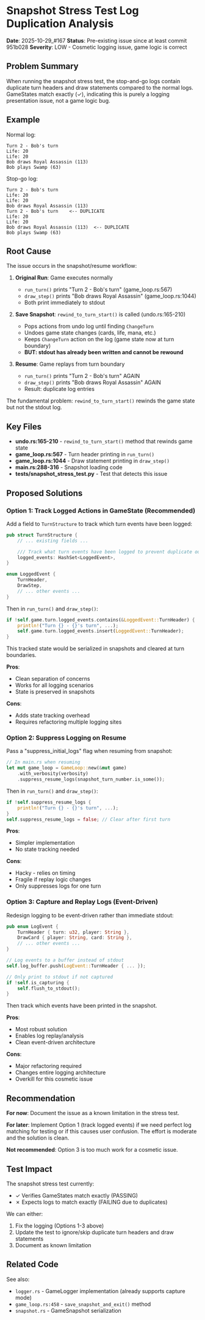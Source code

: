 # Snapshot Stress Test Log Duplication Analysis

**Date**: 2025-10-29_#167
**Status**: Pre-existing issue since at least commit 951b028
**Severity**: LOW - Cosmetic logging issue, game logic is correct

## Problem Summary

When running the snapshot stress test, the stop-and-go logs contain duplicate turn headers and draw statements compared to the normal logs. GameStates match exactly (✓), indicating this is purely a logging presentation issue, not a game logic bug.

## Example

Normal log:
```
Turn 2 - Bob's turn
Life: 20
Life: 20
Bob draws Royal Assassin (113)
Bob plays Swamp (63)
```

Stop-go log:
```
Turn 2 - Bob's turn
Life: 20
Life: 20
Bob draws Royal Assassin (113)
Turn 2 - Bob's turn    <-- DUPLICATE
Life: 20
Life: 20
Bob draws Royal Assassin (113)  <-- DUPLICATE
Bob plays Swamp (63)
```

## Root Cause

The issue occurs in the snapshot/resume workflow:

1. **Original Run**: Game executes normally
   - `run_turn()` prints "Turn 2 - Bob's turn" (game_loop.rs:567)
   - `draw_step()` prints "Bob draws Royal Assassin" (game_loop.rs:1044)
   - Both print immediately to stdout

2. **Save Snapshot**: `rewind_to_turn_start()` is called (undo.rs:165-210)
   - Pops actions from undo log until finding `ChangeTurn`
   - Undoes game state changes (cards, life, mana, etc.)
   - Keeps `ChangeTurn` action on the log (game state now at turn boundary)
   - **BUT: stdout has already been written and cannot be rewound**

3. **Resume**: Game replays from turn boundary
   - `run_turn()` prints "Turn 2 - Bob's turn" AGAIN
   - `draw_step()` prints "Bob draws Royal Assassin" AGAIN
   - Result: duplicate log entries

The fundamental problem: `rewind_to_turn_start()` rewinds the game state but not the stdout log.

## Key Files

- **undo.rs:165-210** - `rewind_to_turn_start()` method that rewinds game state
- **game_loop.rs:567** - Turn header printing in `run_turn()`
- **game_loop.rs:1044** - Draw statement printing in `draw_step()`
- **main.rs:288-316** - Snapshot loading code
- **tests/snapshot_stress_test.py** - Test that detects this issue

## Proposed Solutions

### Option 1: Track Logged Actions in GameState (Recommended)

Add a field to `TurnStructure` to track which turn events have been logged:

```rust
pub struct TurnStructure {
    // ... existing fields ...

    /// Track what turn events have been logged to prevent duplicate output after resume
    logged_events: HashSet<LoggedEvent>,
}

enum LoggedEvent {
    TurnHeader,
    DrawStep,
    // ... other events ...
}
```

Then in `run_turn()` and `draw_step()`:
```rust
if !self.game.turn.logged_events.contains(&LoggedEvent::TurnHeader) {
    println!("Turn {} - {}'s turn", ...);
    self.game.turn.logged_events.insert(LoggedEvent::TurnHeader);
}
```

This tracked state would be serialized in snapshots and cleared at turn boundaries.

**Pros**:
- Clean separation of concerns
- Works for all logging scenarios
- State is preserved in snapshots

**Cons**:
- Adds state tracking overhead
- Requires refactoring multiple logging sites

### Option 2: Suppress Logging on Resume

Pass a "suppress_initial_logs" flag when resuming from snapshot:

```rust
// In main.rs when resuming
let mut game_loop = GameLoop::new(&mut game)
    .with_verbosity(verbosity)
    .suppress_resume_logs(snapshot_turn_number.is_some());
```

Then in `run_turn()` and `draw_step()`:
```rust
if !self.suppress_resume_logs {
    println!("Turn {} - {}'s turn", ...);
}
self.suppress_resume_logs = false; // Clear after first turn
```

**Pros**:
- Simpler implementation
- No state tracking needed

**Cons**:
- Hacky - relies on timing
- Fragile if replay logic changes
- Only suppresses logs for one turn

### Option 3: Capture and Replay Logs (Event-Driven)

Redesign logging to be event-driven rather than immediate stdout:

```rust
pub enum LogEvent {
    TurnHeader { turn: u32, player: String },
    DrawCard { player: String, card: String },
    // ... other events ...
}

// Log events to a buffer instead of stdout
self.log_buffer.push(LogEvent::TurnHeader { ... });

// Only print to stdout if not captured
if !self.is_capturing {
    self.flush_to_stdout();
}
```

Then track which events have been printed in the snapshot.

**Pros**:
- Most robust solution
- Enables log replay/analysis
- Clean event-driven architecture

**Cons**:
- Major refactoring required
- Changes entire logging architecture
- Overkill for this cosmetic issue

## Recommendation

**For now**: Document the issue as a known limitation in the stress test.

**For later**: Implement Option 1 (track logged events) if we need perfect log matching for testing or if this causes user confusion. The effort is moderate and the solution is clean.

**Not recommended**: Option 3 is too much work for a cosmetic issue.

## Test Impact

The snapshot stress test currently:
- ✓ Verifies GameStates match exactly (PASSING)
- ✗ Expects logs to match exactly (FAILING due to duplicates)

We can either:
1. Fix the logging (Options 1-3 above)
2. Update the test to ignore/skip duplicate turn headers and draw statements
3. Document as known limitation

## Related Code

See also:
- `logger.rs` - GameLogger implementation (already supports capture mode)
- `game_loop.rs:458` - `save_snapshot_and_exit()` method
- `snapshot.rs` - GameSnapshot serialization

